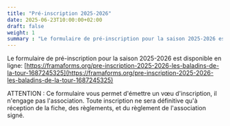 ```yaml
---
title: "Pré-inscription 2025-2026"
date: 2025-06-23T10:00:00+02:00
draft: false
weight: 1
summary : "Le formulaire de pré-inscription pour la saison 2025-2026 est disponible en ligne."
---
```


Le formulaire de pré-inscription pour la saison 2025-2026 est disponible en ligne:  [https://framaforms.org/pre-inscription-2025-2026-les-baladins-de-la-tour-1687245325](https://framaforms.org/pre-inscription-2025-2026-les-baladins-de-la-tour-1687245325)

ATTENTION : Ce formulaire vous permet d'émettre un vœu d'inscription, il n'engage pas l'association. Toute inscription ne sera définitive qu'à réception de la fiche, des règlements, et du règlement de l'association signé. 